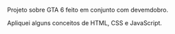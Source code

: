 Projeto sobre GTA 6 feito em conjunto com devemdobro.

Apliquei alguns conceitos de HTML, CSS e JavaScript.

